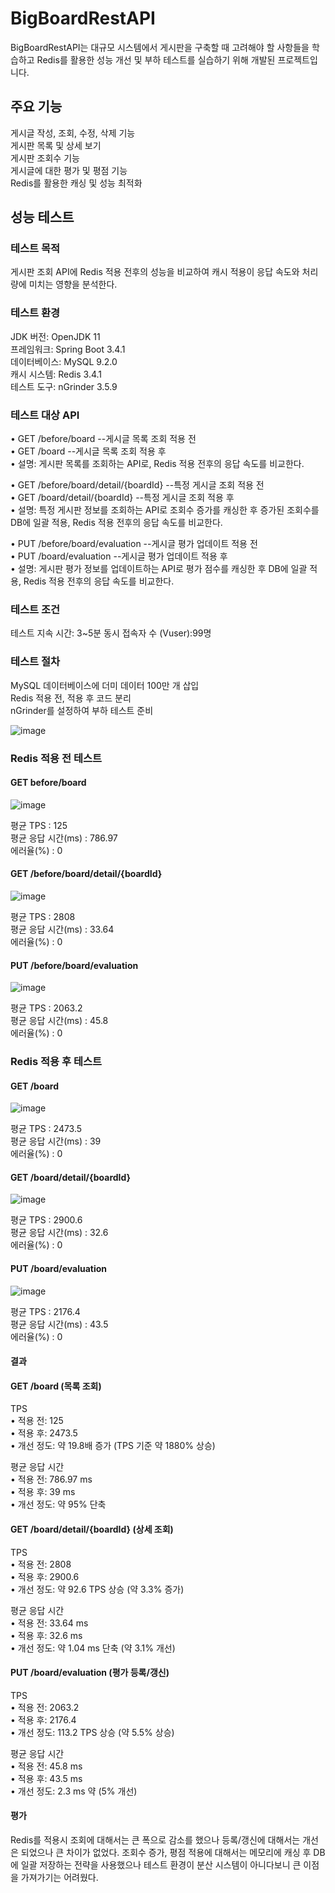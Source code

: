 # BigBoardRestAPI
BigBoardRestAPI는 대규모 시스템에서 게시판을 구축할 때 고려해야 할 사항들을 학습하고 Redis를 활용한 성능 개선 및 부하 테스트를 실습하기 위해 개발된 프로젝트입니다.

## 주요 기능  
게시글 작성, 조회, 수정, 삭제 기능  
게시판 목록 및 상세 보기  
게시판 조회수 기능  
게시글에 대한 평가 및 평점 기능  
Redis를 활용한 캐싱 및 성능 최적화   

## 성능 테스트

### 테스트 목적
게시판 조회 API에 Redis 적용 전후의 성능을 비교하여 캐시 적용이 응답 속도와 처리량에 미치는 영향을 분석한다.

### 테스트 환경
JDK 버전: OpenJDK 11  
프레임워크: Spring Boot 3.4.1  
데이터베이스: MySQL 9.2.0   
캐시 시스템: Redis 3.4.1  
테스트 도구: nGrinder 3.5.9  

### 테스트 대상 API   
•	GET /before/board  --게시글 목록 조회 적용 전  
•	GET /board         --게시글 목록 조회 적용 후  
•	설명: 게시판 목록를 조회하는 API로, Redis 적용 전후의 응답 속도를 비교한다.  

•	GET /before/board/detail/{boardId}  --특정 게시글 조회 적용 전  
•	GET /board/detail/{boardId}         --특정 게시글 조회 적용 후  
•	설명: 특정 게시판 정보를 조회하는 API로 조회수 증가를 캐싱한 후 증가된 조회수를 DB에 일괄 적용, Redis 적용 전후의 응답 속도를 비교한다.  

•	PUT /before/board/evaluation  --게시글 평가 업데이트 적용 전  
•	PUT /board/evaluation         --게시글 평가 업데이트 적용 후  
•	설명: 게시판 평가 정보를 업데이트하는 API로 평가 점수를 캐싱한 후 DB에 일괄 적용, Redis 적용 전후의 응답 속도를 비교한다.  
 
### 테스트 조건
테스트 지속 시간: 3~5분
동시 접속자 수 (Vuser):99명

### 테스트 절차
MySQL 데이터베이스에 더미 데이터 100만 개 삽입  
Redis 적용 전, 적용 후 코드 분리   
nGrinder를 설정하여 부하 테스트 준비   


![image](https://github.com/user-attachments/assets/c03a1f57-01a7-4c95-a75e-a0e7e815f480)

### Redis 적용 전 테스트
#### GET before/board  
![image](https://github.com/user-attachments/assets/bc86a336-3aa0-4f43-b793-e2d9e18b44d6)

평균 TPS : 125  
평균 응답 시간(ms) : 786.97  
에러율(%) : 0   
  
#### GET /before/board/detail/{boardId}  
![image](https://github.com/user-attachments/assets/4c68c842-f70c-4688-978a-a84fa634b5ff)

평균 TPS : 2808  
평균 응답 시간(ms) : 33.64  
에러율(%) : 0  
  
#### PUT /before/board/evaluation  
![image](https://github.com/user-attachments/assets/39fd136e-18df-4c1c-af40-8a51376e3ec5)

평균 TPS : 2063.2  
평균 응답 시간(ms) : 45.8  
에러율(%) : 0  

### Redis 적용 후 테스트  
#### GET /board  
![image](https://github.com/user-attachments/assets/d192ad7b-acf2-45a5-8676-d625dd5aa4a8)

평균 TPS : 2473.5  
평균 응답 시간(ms) : 39  
에러율(%) : 0  
  
#### GET /board/detail/{boardId}  
![image](https://github.com/user-attachments/assets/b01554e6-b5aa-4d73-8cda-cb86c32ddc62)

평균 TPS : 2900.6  
평균 응답 시간(ms) : 32.6  
에러율(%) : 0  
  
#### PUT /board/evaluation
![image](https://github.com/user-attachments/assets/c5758112-7304-463a-8eb6-a216677cca8f)

평균 TPS : 2176.4  
평균 응답 시간(ms) : 43.5  
에러율(%) : 0  

#### 결과


#### GET /board (목록 조회)

TPS  
	•	적용 전: 125  
	•	적용 후: 2473.5  
	•	개선 정도: 약 19.8배 증가 (TPS 기준 약 1880% 상승)  
   
평균 응답 시간  
	•	적용 전: 786.97 ms  
	•	적용 후: 39 ms  
	•	개선 정도: 약 95% 단축  

#### GET /board/detail/{boardId} (상세 조회)

TPS  
	•	적용 전: 2808  
	•	적용 후: 2900.6  
	•	개선 정도: 약 92.6 TPS 상승 (약 3.3% 증가)  

평균 응답 시간  
	•	적용 전: 33.64 ms  
	•	적용 후: 32.6 ms  
	•	개선 정도: 약 1.04 ms 단축 (약 3.1% 개선)  
  
#### PUT /board/evaluation (평가 등록/갱신)

TPS  
	•	적용 전: 2063.2  
	•	적용 후: 2176.4  
	•	개선 정도: 113.2 TPS 상승 (약 5.5% 상승)	  

평균 응답 시간  
	•	적용 전: 45.8 ms  
	•	적용 후: 43.5 ms  
	•	개선 정도: 2.3 ms 약 (5% 개선)   

#### 평가
Redis를 적용시 조회에 대해서는 큰 폭으로 감소를 했으나 등록/갱신에 대해서는 개선은 되었으나 큰 차이가 없었다. 
조회수 증가, 평점 적용에 대해서는 메모리에 캐싱 후 DB에 일괄 저장하는 전략을 사용했으나 테스트 환경이 분산 시스템이 아니다보니 큰 이점을 가져가기는 어려웠다.
